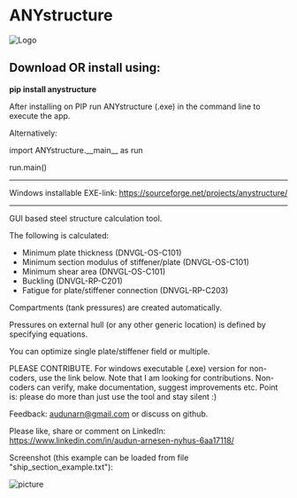 # ANYstructure
![Logo](https://docs.google.com/uc?id=1h0y3763tcvXQzxqX3B8p91UzNo9cEb6C)

Download OR install using:
------------------------------------------------------------------------
__pip install anystructure__

After installing on PIP run ANYstructure (.exe) in the command line to execute the app.

Alternatively: 

import ANYstructure.\_\_main\_\_ as run

run.main()

------------------------------------------------------------------------

Windows installable EXE-link: https://sourceforge.net/projects/anystructure/

------------------------------------------------------------------------

GUI based steel structure calculation tool.
 
 The following is calculated:
  - Minimum plate thickness (DNVGL-OS-C101)
  - Minimum section modulus of stiffener/plate (DNVGL-OS-C101)
  - Minimum shear area (DNVGL-OS-C101)
  - Buckling (DNVGL-RP-C201)
  - Fatigue for plate/stiffener connection (DNVGL-RP-C203)

Compartments (tank pressures) are created automatically.

Pressures on external hull (or any other generic location) is defined by specifying equations.

You can optimize single plate/stiffener field or multiple.

PLEASE CONTRIBUTE. 
For windows executable (.exe) version for non-coders, use the link below.
Note that I am looking for contributions. Non-coders can verify, make documentation, suggest improvements etc. Point
is: please do more than just use the tool and stay silent :)

Feedback: audunarn@gmail.com or discuss on github.

Please like, share or comment on LinkedIn: https://www.linkedin.com/in/audun-arnesen-nyhus-6aa17118/

Screenshot (this example can be loaded from file "ship_section_example.txt"):

![picture](https://docs.google.com/uc?id=1AWu0Twqd3tQKjUKPWXBFVwosUZTvlq4t)
